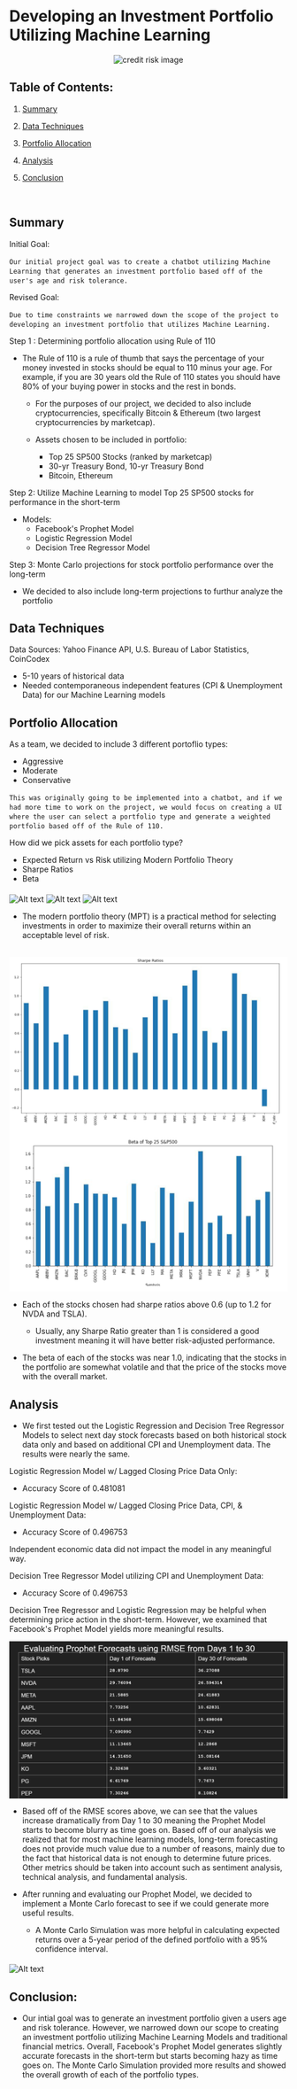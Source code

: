 # Developing an Investment Portfolio Utilizing Machine Learning

<p align="center">

  <img src="https://external-content.duckduckgo.com/iu/?u=https%3A%2F%2Fbera-group.com%2Fwp-content%2Fuploads%2F2020%2F07%2FGuide-to-Machine-Learning-and-AI.jpg&f=1&nofb=1&ipt=679de300402c904784c914d7c922a598067d8dd0cfd13be2ce92470a2d408dfb&ipo=images" alt="credit risk image" height = 400 width = 800>

</p>

## Table of Contents:

1. [Summary](#summary)

2. [Data Techniques](#data-techniques)

3. [Portfolio Allocation](#portfolio-allocation)

4. [Analysis](#analysis)
   
5. [Conclusion](#conclusion)

</br>

## Summary

Initial Goal:

`Our initial project goal was to create a chatbot utilizing Machine Learning that generates an investment portfolio based off of the user's age and risk tolerance.`

Revised Goal: 

`Due to time constraints we narrowed down the scope of the project to developing an investment portfolio that utilizes Machine Learning.`

Step 1 : Determining portfolio allocation using Rule of 110 

* The Rule of 110 is a rule of thumb that says the percentage of your money invested in stocks should be equal to 110 minus your age. For example, if you are 30 years old the Rule of 110 states you should have 80% of your buying power in stocks and the rest in bonds.

    * For the purposes of our project, we decided to also include cryptocurrencies, specifically Bitcoin & Ethereum (two largest cryptocurrencies by marketcap).
  
    * Assets chosen to be included in portfolio:
      * Top 25 SP500 Stocks (ranked by marketcap)
      * 30-yr Treasury Bond, 10-yr Treasury Bond
      * Bitcoin, Ethereum

Step 2: Utilize Machine Learning to model Top 25 SP500 stocks for performance in the short-term

* Models: 
  * Facebook's Prophet Model 
  * Logistic Regression Model
  * Decision Tree Regressor Model 

Step 3: Monte Carlo projections for stock portfolio performance over the long-term

* We decided to also include long-term projections to furthur analyze the portfolio

## Data Techniques 

Data Sources: Yahoo Finance API, U.S. Bureau of Labor Statistics, CoinCodex 

* 5-10 years of historical data 
* Needed contemporaneous independent features (CPI & Unemployment Data) for our Machine Learning models

## Portfolio Allocation 

As a team, we decided to include 3 different portoflio types: 
* Aggressive
* Moderate
* Conservative

`This was originally going to be implemented into a chatbot, and if we had more time to work on the project, we would focus on creating a UI where the user can select a portfolio type and generate a weighted portfolio based off of the Rule of 110.`

How did we pick assets for each portfolio type? 

* Expected Return vs Risk utilizing Modern Portfolio Theory
* Sharpe Ratios 
* Beta 

<img align = 'middle' alt="Alt text" src="../Project_Two/Visuals/Picking%20Assets%20Plots/Stock_Picks.png">

<img align = 'middle' alt="Alt text" src="../Project_Two/Visuals/Picking%20Assets%20Plots/Bond_Picks.png">

<img align = 'middle' alt="Alt text" src="../Project_Two/Visuals/Picking%20Assets%20Plots/Crypto_Picks.png">

</br>

* The modern portfolio theory (MPT) is a practical method for selecting investments in order to maximize their overall returns within an acceptable level of risk.

</br>

<img align = 'middle' alt="Alt text" src="./Visuals/top_25_sharpe_ratio.png">


<img align = 'middle' alt="Alt text" src="./Visuals/top_25_beta.png">

</br>

* Each of the stocks chosen had sharpe ratios above 0.6 (up to 1.2 for NVDA and TSLA).

  * Usually, any Sharpe Ratio greater than 1 is considered a good investment meaning it will have better risk-adjusted performance.
  
* The beta of each of the stocks was near 1.0, indicating that the stocks in the portfolio are somewhat volatile and that the price of the stocks move with the overall market.

## Analysis

* We first tested out the Logistic Regression and Decision Tree Regressor Models to select next day stock forecasts based on both historical stock data only and based on additional CPI and Unemployment data. The results were nearly the same. 

Logistic Regression Model w/ Lagged Closing Price Data Only: 

* Accuracy Score of 0.481081

Logistic Regression Model w/ Lagged Closing Price Data, CPI, & Unemployment Data: 

* Accuracy Score of 0.496753

Independent economic data did not impact the model in any meaningful way.

Decision Tree Regressor Model utilizing CPI and Unemployment Data: 

* Accuracy Score of 0.496753

Decision Tree Regressor and Logistic Regression may be helpful when determining price action in the short-term. However, we examined that Facebook's Prophet Model yields more meaningful results.

<img align = 'middle' alt="Alt text" src="./Visuals/rmse_forecast_scores.png">

</br>

* Based off of the RMSE scores above, we can see that the values increase dramatically from Day 1 to 30 meaning the Prophet Model starts to become blurry as time goes on. Based off of our analysis we realized that for most machine learning models, long-term forecasting does not provide much value due to a number of reasons, mainly due to the fact that historical data is not enough to determine future prices. Other metrics should be taken into account such as sentiment analysis, technical analysis, and fundamental analysis.

* After running and evaluating our Prophet Model, we decided to implement a Monte Carlo forecast to see if we could generate more useful results. 

  * A Monte Carlo Simulation was more helpful in calculating expected returns over a 5-year period of the defined portfolio with a 95% confidence interval. 
  
<img align = 'middle' alt="Alt text" src="./Visuals/MC_Sim_Plots.png">

</br>

## Conclusion: 

* Our intial goal was to generate an investment portfolio given a users age and risk tolerance. However, we narrowed down our scope to creating an investment portfolio utilizing Machine Learning Models and traditional financial metrics. Overall, Facebook's Prophet Model generates slightly accurate forecasts in the short-term but starts becoming hazy as time goes on. The Monte Carlo Simulation provided more results and showed the overall growth of each of the portfolio types. 